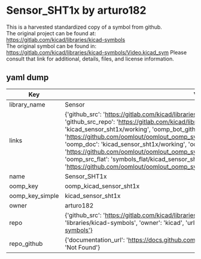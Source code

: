 # Sensor_SHT1x by arturo182  
This is a harvested standardized copy of a symbol from github.  
The original project can be found at:  
https://gitlab.com/kicad/libraries/kicad-symbols  
The original symbol can be found in:
https://gitlab.com/kicad/libraries/kicad-symbols/Video.kicad_sym
Please consult that link for additional, details, files, and license information.  
## yaml dump  
| Key | Value |  
| --- | --- |  
| library_name | Sensor |  
| links | {'github_src': 'https://gitlab.com/kicad/libraries/kicad-symbols/Video.kicad_sym', 'github_src_repo': 'https://gitlab.com/kicad/libraries/kicad-symbols', 'oomp_bot': 'kicad_sensor_sht1x/working', 'oomp_bot_github': 'https://github.com/oomlout/oomlout_oomp_symbol_bot/tree/main/kicad_sensor_sht1x/working', 'oomp_doc': 'kicad_sensor_sht1x/working', 'oomp_doc_github': 'https://github.com/oomlout/oomlout_oomp_symbol_doc/tree/main/kicad_sensor_sht1x/working', 'oomp_src_flat': 'symbols_flat/kicad_sensor_sht1x/working', 'oomp_src_flat_github': 'https://github.com/oomlout/oomlout_oomp_symbol_src/tree/main/kicad_sensor_sht1x/working'} |  
| name | Sensor_SHT1x |  
| oomp_key | oomp_kicad_sensor_sht1x |  
| oomp_key_simple | kicad_sensor_sht1x |  
| owner | arturo182 |  
| repo | {'github_src': 'https://gitlab.com/kicad/libraries/kicad-symbols/Video.kicad_sym', 'name': 'libraries/kicad-symbols', 'owner': 'kicad', 'url': 'https://gitlab.com/kicad/libraries/kicad-symbols'} |  
| repo_github | {'documentation_url': 'https://docs.github.com/rest/repos/repos#get-a-repository', 'message': 'Not Found'} |  

